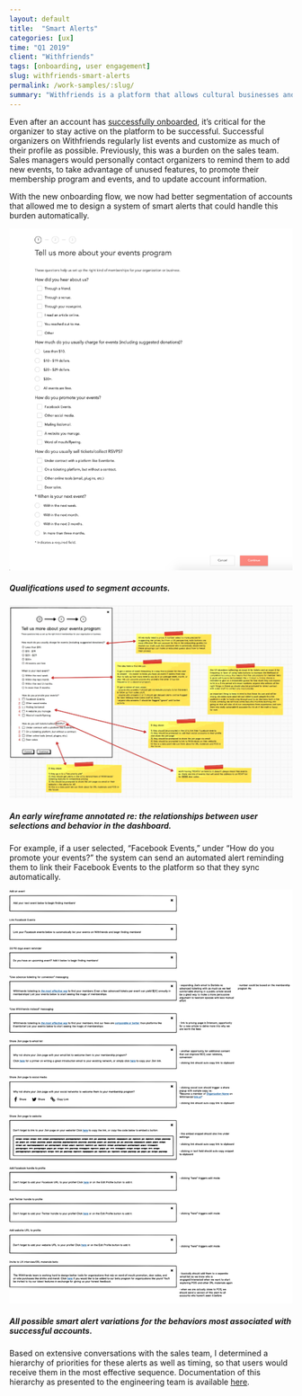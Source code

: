 ```yaml
---
layout: default
title:  "Smart Alerts"
categories: [ux]
time: "Q1 2019"
client: "Withfriends"
tags: [onboarding, user engagement]
slug: withfriends-smart-alerts
permalink: /work-samples/:slug/
summary: "Withfriends is a platform that allows cultural businesses and organizations to sell memberships. The smart alerts system encourages continued user engagement towards greater revenue generation."
---
```

Even after an account has [successfully onboarded](/work-samples/withfriends-onboarding/), it’s critical for the organizer to stay active on the platform to be successful. Successful organizers on Withfriends regularly list events and customize as much of their profile as possible. Previously, this was a burden on the sales team. Sales managers would personally contact organizers to remind them to add new events, to take advantage of unused features, to promote their membership program and events, and to update account information. 

With the new onboarding flow, we now had better segmentation of accounts that allowed me to design a system of smart alerts that could handle this burden automatically.

<div class="device border-frame"><a href="#" data-featherlight="/assets/images/posts/onboarding-liveqs.png"><img src="/assets/images/posts/onboarding-liveqs.png" alt="Screenshot: qualifications used to segment accounts and set pricing for the default program." title="Screenshot: qualifications used to segment accounts and set pricing for the default program." class="device-interior"></a></div>

##### Qualifications used to segment accounts.

<div class="device border-frame"><a href="#" data-featherlight="/assets/images/posts/smart-annotated.jpg"><img src="/assets/images/posts/smart-annotated.jpg" alt="An early wireframe annotated re: the relationships between user selections and behavior in the dashboard." title="An early wireframe annotated re: the relationships between user selections and behavior in the dashboard." class="device-interior"></a></div>

##### An early wireframe annotated re: the relationships between user selections and behavior in the dashboard.

For example, if a user selected, “Facebook Events,” under “How do you promote your events?” the system can send an automated alert reminding them to link their Facebook Events to the platform so that they sync automatically.

<div class="device border-frame"><a href="#" data-featherlight="/assets/images/posts/smart-options.png"><img src="/assets/images/posts/smart-options.png" alt="All possible smart alert variations." title="All possible smart alert variations." class="device-interior"></a></div>

##### All possible smart alert variations for the behaviors most associated with successful accounts.

Based on extensive conversations with the sales team, I determined a hierarchy of priorities for these alerts as well as timing, so that users would receive them in the most effective sequence. Documentation of this hierarchy as presented to the engineering team is available [here](https://paper.dropbox.com/doc/Alerts-UX-Writeup--AhSwYsBvibeA6bQJTaCShjnFAg-9C7TpFZrk1YhvBFzfMlis).